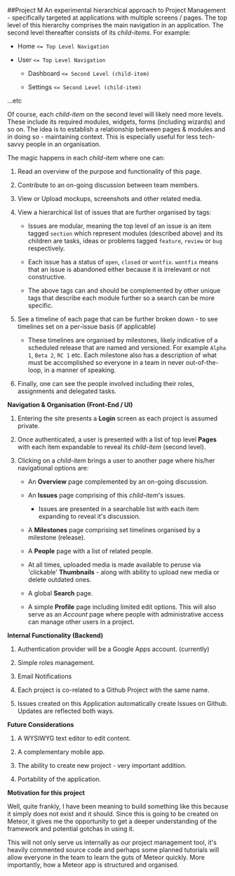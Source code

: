 ##Project M 
An experimental hierarchical approach to Project Management - specifically targeted at applications with multiple screens / pages. The top level of this hierarchy comprises the main navigation in an application. The second level thereafter consists of its *child-items*. For example:

* Home `<= Top Level Navigation`

* User  `<= Top Level Navigation`

    * Dashboard `<= Second Level (child-item)`

    * Settings `<= Second Level (child-item)`

...etc

Of course, each *child-item* on the second level will likely need more levels. These include its required modules, widgets, forms (including wizards) and so on. The idea is to establish a relationship between pages &  modules and in doing so - maintaining context. This is especially useful for less tech-savvy people in an organisation.

The magic happens in each *child-item* where one can:

1. Read an overview of the purpose and functionality of this page.

2. Contribute to an on-going discussion between team members.

3. View or Upload mockups, screenshots and other related media.

4. View a hierarchical list of issues that are further organised by tags:

    * Issues are modular, meaning the top level of an issue is an item tagged `section` which represent modules (described above) and its children are tasks, ideas or problems tagged `feature`, `review` or `bug` respectively.

    * Each issue has a status of `open`, `closed` or `wontfix`. `wontfix` means that an issue is abandoned either because it is irrelevant or not constructive.

    * The above tags can and should be complemented by other unique tags that describe each module further so a search can be more specific.
    
5. See a timeline of each page that can be further broken down - to see timelines set on a per-issue basis (if applicable)

    * These timelines are organised by milestones, likely indicative of a scheduled release that are named and versioned. For example `Alpha 1`, `Beta 2`, `RC 1` etc. Each milestone also has a description of what must be accomplished so everyone in a team in never out-of-the-loop, in a manner of speaking.

6. Finally, one can see the people involved including their roles, assignments and delegated tasks.



**Navigation & Organisation (Front-End / UI)**

1. Entering the site presents a **Login** screen as each project is assumed private.

2. Once authenticated, a user is presented with a list of top level **Pages** with each item expandable to reveal its *child-item* (second level).

3. Clicking on a *child-item* brings a user to another page where his/her navigational options are:

    * An **Overview** page complemented by an on-going discussion. 

    * An **Issues** page comprising of this *child-item*'s issues.

        * Issues are presented in a searchable list with each item expanding to reveal it's discussion.

    * A **Milestones** page comprising set timelines organised by a milestone (release).

    * A **People** page with a list of related people.
     
    * At all times, uploaded media is made available to peruse via 'clickable' **Thumbnails** - along with ability to upload new media or delete outdated ones.

    * A global **Search** page.

    * A simple **Profile** page including limited edit options. This will also serve as an *Account* page where people with administrative access can manage other users in a project.


**Internal Functionality (Backend)**

1. Authentication provider will be a Google Apps account. (currently)

2. Simple roles management.

3. Email Notifications

4. Each project is co-related to a Github Project with the same name.

5. Issues created on this Application automatically create Issues on Github. Updates are reflected both ways.

**Future Considerations**

1. A WYSIWYG text editor to edit content.

2. A complementary mobile app.

3. The ability to create new project - very important addition.

4. Portability of the application.


**Motivation for this project**

Well, quite frankly, I have been meaning to build something like this because it simply does not exist and it should. Since this is going to be created on Meteor, it gives me the opportunity to get a deeper understanding of the framework and potential gotchas in using it.

This will not only serve us internally as our project management tool, it's heavily commented source code and perhaps some planned tutorials will allow everyone in the team to learn the guts of Meteor quickly. More importantly, how a Meteor app is structured and organised.
